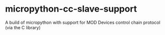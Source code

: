 # micropython-cc-slave-support
A build of micropython with support for MOD Devices control chain protocol (via the C library)
